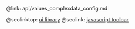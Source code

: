 @link: api/values_complexdata_config.md

@seolinktop: [ui library](https://webix.com)
@seolink: [javascript toolbar](https://webix.com/widget/toolbar/)